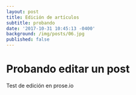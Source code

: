```yaml
---
layout: post
title: Edición de artículos
subtitle: probando
date: '2017-10-31 10:45:13 -0400'
background: /img/posts/06.jpg
published: false
---
```

# Probando editar un post

Test de edición en prose.io
